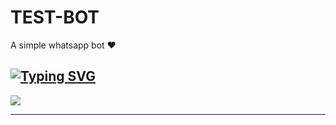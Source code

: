 # TEST-BOT
A simple whatsapp bot ❤️

## [![Typing SVG](https://readme-typing-svg.herokuapp.com?font=Rockstar-ExtraBold&color=F00&lines=HELLO+IM+KE4N+SP+MD+DEVELOPER)](https://git.io/typing-svg)

<img src="https://user-images.githubusercontent.com/73097560/115834477-dbab4500-a447-11eb-908a-139a6edaec5c.gif">

<hr>
<img src="http://readme-typing-svg.herokuapp.com?color=d1fa02&center=true&vCenter=true&multiline=false&lines=Created+By+KE4N+UTTO" alt="">
